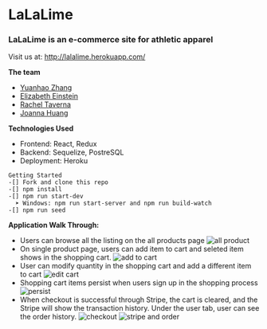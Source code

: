 # LaLaLime

### LaLaLime is an e-commerce site for athletic apparel
Visit us at: http://lalalime.herokuapp.com/

**The team**
- [Yuanhao Zhang](https://github.com/cerclecheung)
- [Elizabeth Einstein](https://github.com/elizabetheinstein)
- [Rachel Taverna](https://github.com/rtaverna)
- [Joanna Huang](https://github.com/jthnyc)

**Technologies Used**
- Frontend: React, Redux
- Backend: Sequelize, PostreSQL
- Deployment: Heroku

```
Getting Started
-[] Fork and clone this repo
-[] npm install
-[] npm run start-dev
  ➤ Windows: npm run start-server and npm run build-watch
-[] npm run seed
```

**Application Walk Through:**
- Users can browse all the listing on the all products page
![all product](https://media.giphy.com/media/ifY2CH4szRVyra2Qbs/giphy.gif)
- On single product page, users can add item to cart and seleted item shows in the shopping cart.
![add to cart](https://media.giphy.com/media/Vh8jXfC4XihkVqNWdY/giphy.gif)
- User can modify quantity in the shopping cart and add a different item to cart
![edit cart](https://media.giphy.com/media/MFfoLks0v9bnNUiFRk/giphy.gif)
- Shopping cart items persist when users sign up in the shopping process
![persist](https://media.giphy.com/media/JqJKl5MKwDc77JPKWz/giphy.gif)
- When checkout is successful through Stripe, the cart is cleared, and the Stripe will show the transaction history. Under the user tab, user can see the order history.
![checkout](https://media.giphy.com/media/mBMKgZY7gQsyalKldU/giphy.gif)
![stripe and order](https://media.giphy.com/media/L1JWH2lFBjgRPLtpKM/giphy.gif)
